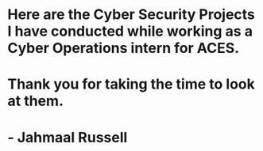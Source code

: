 # Here are the Cyber Security Projects I have conducted while working as a Cyber Operations intern for ACES.
# Thank you for taking the time to look at them.
# - Jahmaal Russell
